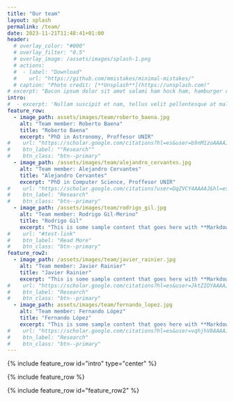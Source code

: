 ```yaml
---
title: "Our team"
layout: splash
permalink: /team/
date: 2023-11-21T11:48:41+01:00
header:
  # overlay_color: "#000"
  # overlay_filter: "0.5"
  # overlay_image: /assets/images/splash-1.png
  # actions:
  #  - label: "Download"
  #    url: "https://github.com/mmistakes/minimal-mistakes/"
  # caption: "Photo credit: [**Unsplash**](https://unsplash.com)"
# excerpt: "Bacon ipsum dolor sit amet salami ham hock ham, hamburger corned beef short ribs kielbasa biltong t-bone drumstick tri-tip tail sirloin pork chop."
intro: 
#  - excerpt: 'Nullam suscipit et nam, tellus velit pellentesque at malesuada, enim eaque. Quis nulla, netus tempor in diam gravida tincidunt, *proin faucibus* voluptate felis id sollicitudin. Centered with `type="center"`'
feature_row:
  - image_path: assets/images/team/roberto_baena.jpg
    alt: "Team member: Roberto Baena"
    title: "Roberto Baena"
    excerpt: "PhD in Astronomy, Proffesor UNIR"
#    url: "https://scholar.google.com/citations?hl=es&user=b9nM1zoAAAAJ"
#    btn_label: ""Research""
#    btn_class: "btn--primary"
  - image_path: /assets/images/team/alejandro_cervantes.jpg
    alt: "Team member: Alejandro Cervantes"
    title: "Alejandro Cervantes"
    excerpt: "PhD in Computer Science, Proffesor UNIR"
#    url: "https://scholar.google.com/citations?user=DqZVCY4AAAAJ&hl=es&oi=sra"
#    btn_label: "Research"
#    btn_class: "btn--primary"
  - image_path: /assets/images/team/rodrigo_gil.jpg
    alt: "Team member: Rodrigo Gil-Merino"
    title: "Rodrigo Gil"
    excerpt: "This is some sample content that goes here with **Markdown** formatting."
#    url: "#test-link"
#    btn_label: "Read More"
#    btn_class: "btn--primary"
feature_row2:
  - image_path: /assets/images/team/javier_rainier.jpg
    alt: "Team member: Javier Rainier"
    title: "Javier Rainier"
    excerpt: "This is some sample content that goes here with **Markdown** formatting."
#    url: "https://scholar.google.com/citations?hl=es&user=JktZIDYAAAAJ"
#    btn_label: "Research"
#    btn_class: "btn--primary"
  - image_path: assets/images/team/fernando_lopez.jpg
    alt: "Team member: Fernando López"
    title: "Fernando López"
    excerpt: "This is some sample content that goes here with **Markdown** formatting."
#    url: "https://scholar.google.com/citations?hl=es&user=vqhjhV8AAAAJ"
#    btn_label: "Research"
#    btn_class: "btn--primary"
---
```


{% include feature_row id="intro" type="center" %}

{% include feature_row %}

{% include feature_row id="feature_row2" %}

